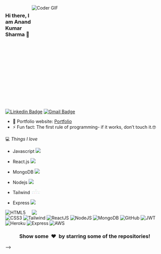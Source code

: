 <!-- <img align="right" src="developer.gif" alt="Coder GIF" width="420" height="330">



### Hi there, I am Anand 👋
[![Linkedin Badge](https://img.shields.io/badge/-Anand-blue?style=flat-square&logo=Linkedin&logoColor=white&link=https://www.linkedin.com/in/aks31397/)](https://www.linkedin.com/in/aks31397/)
[![Gmail Badge](https://img.shields.io/badge/-anand31397@gmail.com-c14438?style=flat-square&logo=Gmail&logoColor=white&link=mailto:anand31397@gmail.com)](mailto:anand31397@gmail.com) 

- 🎯 Portfolio website: [Portfolio](https://rajaprerak.github.io/)
- ⚡ Fun fact: The first rule of programming- if it works, don’t touch it.🤓

💻 *Things I love*
- Javascript <img src="https://media.giphy.com/media/WUlplcMpOCEmTGBtBW/giphy.gif" width="30"> 
- React.js ✍️
- MongoDB 🧐
- Nodejs 😬
- Tailwind 😅
- Express 😚

    <a href="https://github.com/anandKmrSharma/github-readme-stats" title="Go to Source">
      <img align="right" width=420 height="auto" src="https://![image](https://user-images.githubusercontent.com/87422058/148254181-aa96ea40-16b6-44b4-990a-20f558387755.png)
?username=anandKmrSharma&show_icons=true&theme=dark&border_color=61dafb&hide_border=true&include_all_commits=true" />
    </a>
	

![HTML5](https://img.shields.io/badge/HTML5-E34F26?style=for-the-badge&logo=html5&logoColor=white)
![CSS3](https://img.shields.io/badge/CSS3-1572B6?style=for-the-badge&logo=css3&logoColor=white)
![Tailwind](https://img.shields.io/badge/Tailwind_CSS-38B2AC?style=for-the-badge&logo=tailwind-css&logoColor=white)
![ReactJS](https://img.shields.io/badge/React-20232A?style=for-the-badge&logo=react&logoColor=61DAFB)
![NodeJS](https://img.shields.io/badge/Node.js-339933?style=for-the-badge&logo=nodedotjs&logoColor=white)
![MongoDB](https://img.shields.io/badge/MongoDB-4EA94B?style=for-the-badge&logo=mongodb&logoColor=white)
![GitHub](https://img.shields.io/badge/GitHub-100000?style=for-the-badge&logo=github&logoColor=white)
![JWT](https://img.shields.io/badge/JWT-000000?style=for-the-badge&logo=JSON%20web%20tokens&logoColor=white)
![Heroku](https://img.shields.io/badge/Heroku-430098?style=for-the-badge&logo=heroku&logoColor=white)
![Express](https://img.shields.io/badge/Express.js-000000?style=for-the-badge&logo=express&logoColor=white)
![AWS](https://img.shields.io/badge/Amazon_AWS-FF9900?style=for-the-badge&logo=amazonaws&logoColor=white)


<div align="center">
    <h3 align="center">Show some &nbsp;❤️&nbsp; by starring some of the repositories!</h3>
</div> -->





<img align="right" src="https://c.tenor.com/GfSX-u7VGM4AAAAC/coding.gif" alt="Coder GIF" width="420" height="330">



### Hi there, I am Anand Kumar Sharma 👋
[![Linkedin Badge](https://img.shields.io/badge/-Anand-blue?style=flat-square&logo=Linkedin&logoColor=white&link=https://www.linkedin.com/in/aks31397/)](https://www.linkedin.com/in/aks31397/)
[![Gmail Badge](https://img.shields.io/badge/-anand31397@gmail.com-c14438?style=flat-square&logo=Gmail&logoColor=white&link=mailto:anand31397@gmail.com)](mailto:anand31397@gmail.com) 

- 🎯 Portfolio website: [Portfolio](https://anand-sooty-tau.vercel.app/)
- ⚡ Fun fact: The first rule of programming- if it works, don’t touch it.🤓

💻 *Things I love*
- Javascript <img src="https://media.giphy.com/media/WUlplcMpOCEmTGBtBW/giphy.gif" width="30"> 
- React.js <img src="https://3ulsmb4eg8vz37c0vz2si64j-wpengine.netdna-ssl.com/wp-content/uploads/2019/05/react-native-UX-design.gif" width="30"> 
- MongoDB <img src="https://www.pistalix.in/wp-content/uploads/2018/11/mongodb.gif" width="30"> 
- Nodejs <img src="https://raw.githubusercontent.com/yoavain/create-windowless-app/main/resources/docs/logo.gif" width="30"> 
- Tailwind <img src="https://raw.githubusercontent.com/app-generator/static/master/tailwind-css/tailwind-css-components-intro.gif" width="30"> 
- Express <img src="https://res.cloudinary.com/practicaldev/image/fetch/s--RI_lzIWT--/c_limit%2Cf_auto%2Cfl_progressive%2Cq_66%2Cw_880/https://cdn-images-1.medium.com/max/800/0%2APTKhCN2p9S8EDZ4r.gif" width="30"> 

    <a href="https://github.com/Abhisingh755/github-readme-stats" title="Go to Source">
      <img align="right" width=420 height="auto" src="https://github-readme-stats.vercel.app/api?username=Abhisingh755&show_icons=true&theme=dark&border_color=61dafb&hide_border=true&include_all_commits=true" />
    </a>
<!-- <a href="https://github.com/anandKmrSharma/github-readme-stats" title="Go to Source">
      <img align="right" width=420 height="auto" src="https://![image](https://user-images.githubusercontent.com/87422058/148254181-aa96ea40-16b6-44b4-990a-20f558387755.png)
?username=anandKmrSharma&show_icons=true&theme=dark&border_color=61dafb&hide_border=true&include_all_commits=true" />
    </a> -->

![HTML5](https://img.shields.io/badge/HTML5-E34F26?style=for-the-badge&logo=html5&logoColor=white)
![CSS3](https://img.shields.io/badge/CSS3-1572B6?style=for-the-badge&logo=css3&logoColor=white)
![Tailwind](https://img.shields.io/badge/Tailwind_CSS-38B2AC?style=for-the-badge&logo=tailwind-css&logoColor=white)
![ReactJS](https://img.shields.io/badge/React-20232A?style=for-the-badge&logo=react&logoColor=61DAFB)
![NodeJS](https://img.shields.io/badge/Node.js-339933?style=for-the-badge&logo=nodedotjs&logoColor=white)
![MongoDB](https://img.shields.io/badge/MongoDB-4EA94B?style=for-the-badge&logo=mongodb&logoColor=white)
![GitHub](https://img.shields.io/badge/GitHub-100000?style=for-the-badge&logo=github&logoColor=white)
![JWT](https://img.shields.io/badge/JWT-000000?style=for-the-badge&logo=JSON%20web%20tokens&logoColor=white)
![Heroku](https://img.shields.io/badge/Heroku-430098?style=for-the-badge&logo=heroku&logoColor=white)
![Express](https://img.shields.io/badge/Express.js-000000?style=for-the-badge&logo=express&logoColor=white)
![AWS](https://img.shields.io/badge/Amazon_AWS-FF9900?style=for-the-badge&logo=amazonaws&logoColor=white)


<!-- <div align="center">
    <h3 align="center">Show some&nbsp;<img src="https://c.tenor.com/sfX_wg0N8IsAAAAM/love-beating.gif" width="30"> &nbsp; by starring &nbsp;  <img src="https://bestanimations.com/media/stars/139102408gold-star-animation9.gif" width="30">&nbsp; some of the repositories!</h3>
</div> -->






<div align="center">
    <h3 align="center">Show some &nbsp;❤️&nbsp; by starring some of the repositories!</h3>
</div> -->